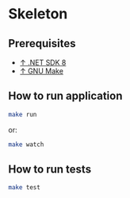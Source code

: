 # Skeleton

## Prerequisites

- [↑ .NET SDK 8](https://dotnet.microsoft.com/en-us/download/dotnet/8.0)
- [↑ GNU Make](https://www.gnu.org/software/make)

## How to run application

```bash
make run
```
or:

```bash
make watch
```

## How to run tests

```bash
make test
```
